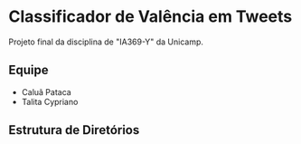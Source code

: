 # Classificador de Valência em Tweets

Projeto final da disciplina de "IA369-Y" da Unicamp.

## Equipe

* Caluã Pataca
* Talita Cypriano

## Estrutura de Diretórios

